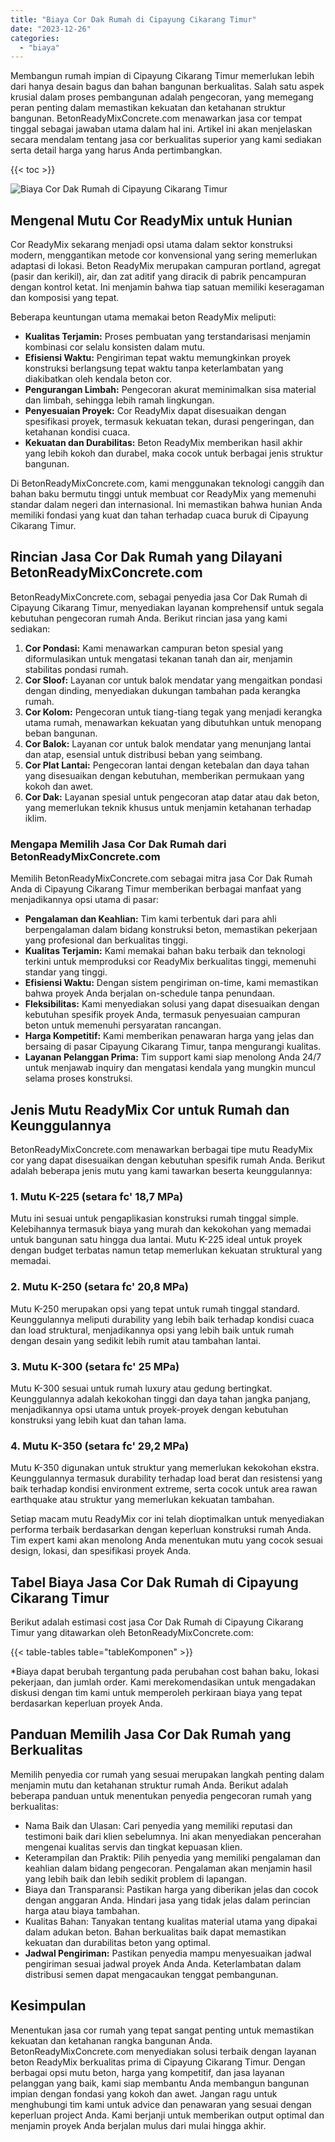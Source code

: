 ```yaml
---
title: "Biaya Cor Dak Rumah di Cipayung Cikarang Timur"
date: "2023-12-26"
categories: 
  - "biaya"
---
```


Membangun rumah impian di Cipayung Cikarang Timur memerlukan lebih dari hanya desain bagus dan bahan bangunan berkualitas. Salah satu aspek krusial dalam proses pembangunan adalah pengecoran, yang memegang peran penting dalam memastikan kekuatan dan ketahanan struktur bangunan. BetonReadyMixConcrete.com menawarkan jasa cor tempat tinggal sebagai jawaban utama dalam hal ini. Artikel ini akan menjelaskan secara mendalam tentang jasa cor berkualitas superior yang kami sediakan serta detail harga yang harus Anda pertimbangkan.

{{< toc >}}

![Biaya Cor Dak Rumah di Cipayung Cikarang Timur](https://betoncor8.github.io/cor/harga-beton-readymix-concrete%20(1).png)

## Mengenal Mutu Cor ReadyMix untuk Hunian

Cor ReadyMix sekarang menjadi opsi utama dalam sektor konstruksi modern, menggantikan metode cor konvensional yang sering memerlukan adaptasi di lokasi. Beton ReadyMix merupakan campuran portland, agregat (pasir dan kerikil), air, dan zat aditif yang diracik di pabrik pencampuran dengan kontrol ketat. Ini menjamin bahwa tiap satuan memiliki keseragaman dan komposisi yang tepat.

Beberapa keuntungan utama memakai beton ReadyMix meliputi:

- **Kualitas Terjamin:** Proses pembuatan yang terstandarisasi menjamin kombinasi cor selalu konsisten dalam mutu.
- **Efisiensi Waktu:** Pengiriman tepat waktu memungkinkan proyek konstruksi berlangsung tepat waktu tanpa keterlambatan yang diakibatkan oleh kendala beton cor.
- **Pengurangan Limbah:** Pengecoran akurat meminimalkan sisa material dan limbah, sehingga lebih ramah lingkungan.
- **Penyesuaian Proyek:** Cor ReadyMix dapat disesuaikan dengan spesifikasi proyek, termasuk kekuatan tekan, durasi pengeringan, dan ketahanan kondisi cuaca.
- **Kekuatan dan Durabilitas:** Beton ReadyMix memberikan hasil akhir yang lebih kokoh dan durabel, maka cocok untuk berbagai jenis struktur bangunan.

Di BetonReadyMixConcrete.com, kami menggunakan teknologi canggih dan bahan baku bermutu tinggi untuk membuat cor ReadyMix yang memenuhi standar dalam negeri dan internasional. Ini memastikan bahwa hunian Anda memiliki fondasi yang kuat dan tahan terhadap cuaca buruk di Cipayung Cikarang Timur.

## Rincian Jasa Cor Dak Rumah yang Dilayani BetonReadyMixConcrete.com

BetonReadyMixConcrete.com, sebagai penyedia jasa Cor Dak Rumah di Cipayung Cikarang Timur, menyediakan layanan komprehensif untuk segala kebutuhan pengecoran rumah Anda. Berikut rincian jasa yang kami sediakan:

1. **Cor Pondasi:** Kami menawarkan campuran beton spesial yang diformulasikan untuk mengatasi tekanan tanah dan air, menjamin stabilitas pondasi rumah.
2. **Cor Sloof:** Layanan cor untuk balok mendatar yang mengaitkan pondasi dengan dinding, menyediakan dukungan tambahan pada kerangka rumah.
3. **Cor Kolom:** Pengecoran untuk tiang-tiang tegak yang menjadi kerangka utama rumah, menawarkan kekuatan yang dibutuhkan untuk menopang beban bangunan.
4. **Cor Balok:** Layanan cor untuk balok mendatar yang menunjang lantai dan atap, esensial untuk distribusi beban yang seimbang.
5. **Cor Plat Lantai:** Pengecoran lantai dengan ketebalan dan daya tahan yang disesuaikan dengan kebutuhan, memberikan permukaan yang kokoh dan awet.
6. **Cor Dak:** Layanan spesial untuk pengecoran atap datar atau dak beton, yang memerlukan teknik khusus untuk menjamin ketahanan terhadap iklim.

### Mengapa Memilih Jasa Cor Dak Rumah dari BetonReadyMixConcrete.com

Memilih BetonReadyMixConcrete.com sebagai mitra jasa Cor Dak Rumah Anda di Cipayung Cikarang Timur memberikan berbagai manfaat yang menjadikannya opsi utama di pasar:

- **Pengalaman dan Keahlian:** Tim kami terbentuk dari para ahli berpengalaman dalam bidang konstruksi beton, memastikan pekerjaan yang profesional dan berkualitas tinggi.
- **Kualitas Terjamin:** Kami memakai bahan baku terbaik dan teknologi terkini untuk memproduksi cor ReadyMix berkualitas tinggi, memenuhi standar yang tinggi.
- **Efisiensi Waktu:** Dengan sistem pengiriman on-time, kami memastikan bahwa proyek Anda berjalan on-schedule tanpa penundaan.
- **Fleksibilitas:** Kami menyediakan solusi yang dapat disesuaikan dengan kebutuhan spesifik proyek Anda, termasuk penyesuaian campuran beton untuk memenuhi persyaratan rancangan.
- **Harga Kompetitif:** Kami memberikan penawaran harga yang jelas dan bersaing di pasar Cipayung Cikarang Timur, tanpa mengurangi kualitas.
- **Layanan Pelanggan Prima:** Tim support kami siap menolong Anda 24/7 untuk menjawab inquiry dan mengatasi kendala yang mungkin muncul selama proses konstruksi.

## Jenis Mutu ReadyMix Cor untuk Rumah dan Keunggulannya

BetonReadyMixConcrete.com menawarkan berbagai tipe mutu ReadyMix cor yang dapat disesuaikan dengan kebutuhan spesifik rumah Anda. Berikut adalah beberapa jenis mutu yang kami tawarkan beserta keunggulannya:

### 1\. Mutu K-225 (setara fc' 18,7 MPa)

Mutu ini sesuai untuk pengaplikasian konstruksi rumah tinggal simple. Kelebihannya termasuk biaya yang murah dan kekokohan yang memadai untuk bangunan satu hingga dua lantai. Mutu K-225 ideal untuk proyek dengan budget terbatas namun tetap memerlukan kekuatan struktural yang memadai.

### 2\. Mutu K-250 (setara fc' 20,8 MPa)

Mutu K-250 merupakan opsi yang tepat untuk rumah tinggal standard. Keunggulannya meliputi durability yang lebih baik terhadap kondisi cuaca dan load struktural, menjadikannya opsi yang lebih baik untuk rumah dengan desain yang sedikit lebih rumit atau tambahan lantai.

### 3\. Mutu K-300 (setara fc' 25 MPa)

Mutu K-300 sesuai untuk rumah luxury atau gedung bertingkat. Keunggulannya adalah kekokohan tinggi dan daya tahan jangka panjang, menjadikannya opsi utama untuk proyek-proyek dengan kebutuhan konstruksi yang lebih kuat dan tahan lama.

### 4\. Mutu K-350 (setara fc' 29,2 MPa)

Mutu K-350 digunakan untuk struktur yang memerlukan kekokohan ekstra. Keunggulannya termasuk durability terhadap load berat dan resistensi yang baik terhadap kondisi environment extreme, serta cocok untuk area rawan earthquake atau struktur yang memerlukan kekuatan tambahan.

Setiap macam mutu ReadyMix cor ini telah dioptimalkan untuk menyediakan performa terbaik berdasarkan dengan keperluan konstruksi rumah Anda. Tim expert kami akan menolong Anda menentukan mutu yang cocok sesuai design, lokasi, dan spesifikasi proyek Anda.

## Tabel Biaya Jasa Cor Dak Rumah di Cipayung Cikarang Timur

Berikut adalah estimasi cost jasa Cor Dak Rumah di Cipayung Cikarang Timur yang ditawarkan oleh BetonReadyMixConcrete.com:

{{< table-tables table="tableKomponen" >}}

\*Biaya dapat berubah tergantung pada perubahan cost bahan baku, lokasi pekerjaan, dan jumlah order. Kami merekomendasikan untuk mengadakan diskusi dengan tim kami untuk memperoleh perkiraan biaya yang tepat berdasarkan keperluan proyek Anda.

## Panduan Memilih Jasa Cor Dak Rumah yang Berkualitas

Memilih penyedia cor rumah yang sesuai merupakan langkah penting dalam menjamin mutu dan ketahanan struktur rumah Anda. Berikut adalah beberapa panduan untuk menentukan penyedia pengecoran rumah yang berkualitas:

- Nama Baik dan Ulasan: Cari penyedia yang memiliki reputasi dan testimoni baik dari klien sebelumnya. Ini akan menyediakan pencerahan mengenai kualitas servis dan tingkat kepuasan klien.
- Keterampilan dan Praktik: Pilih penyedia yang memiliki pengalaman dan keahlian dalam bidang pengecoran. Pengalaman akan menjamin hasil yang lebih baik dan lebih sedikit problem di lapangan.
- Biaya dan Transparansi: Pastikan harga yang diberikan jelas dan cocok dengan anggaran Anda. Hindari jasa yang tidak jelas dalam perincian harga atau biaya tambahan.
- Kualitas Bahan: Tanyakan tentang kualitas material utama yang dipakai dalam adukan beton. Bahan berkualitas baik dapat memastikan kekuatan dan durabilitas beton yang optimal.
- **Jadwal Pengiriman:** Pastikan penyedia mampu menyesuaikan jadwal pengiriman sesuai jadwal proyek Anda Anda. Keterlambatan dalam distribusi semen dapat mengacaukan tenggat pembangunan.

## Kesimpulan

Menentukan jasa cor rumah yang tepat sangat penting untuk memastikan kekuatan dan ketahanan rangka bangunan Anda. BetonReadyMixConcrete.com menyediakan solusi terbaik dengan layanan beton ReadyMix berkualitas prima di Cipayung Cikarang Timur. Dengan berbagai opsi mutu beton, harga yang kompetitif, dan jasa layanan pelanggan yang baik, kami siap membantu Anda membangun bangunan impian dengan fondasi yang kokoh dan awet. Jangan ragu untuk menghubungi tim kami untuk advice dan penawaran yang sesuai dengan keperluan project Anda. Kami berjanji untuk memberikan output optimal dan menjamin proyek Anda berjalan mulus dari mulai hingga akhir.
